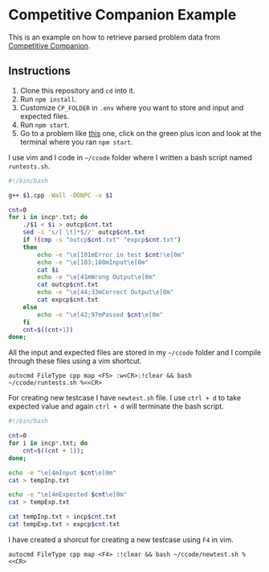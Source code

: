 # Competitive Companion Example

This is an example on how to retrieve parsed problem data from [Competitive Companion](https://github.com/jmerle/competitive-companion).

## Instructions

1. Clone this repository and `cd` into it.
2. Run `npm install`.
3. Customize `CP_FOLDER` in `.env` where you want to store and input and expected files.
4. Run `npm start`.
5. Go to a problem like [this](http://codeforces.com/problemset/problem/1/A) one, click on the green plus icon and look at the terminal where you ran `npm start`.

I use vim and I code in `~/ccode` folder where I written a bash script named `runtests.sh`.

```bash
#!/bin/bash

g++ $1.cpp -Wall -DONPC -o $1

cnt=0
for i in incp*.txt; do
	./$1 < $i > outcp$cnt.txt
	sed -i 's/[ \t]*$//' outcp$cnt.txt
	if !(cmp -s "outcp$cnt.txt" "expcp$cnt.txt")
	then
		echo -e "\e[101mError in test $cnt!\e[0m"
		echo -e "\e[103;100mInput\e[0m"
		cat $i
		echo -e "\e[41mWrong Output\e[0m"
		cat outcp$cnt.txt
		echo -e "\e[44;33mCorrect Output\e[0m"
		cat expcp$cnt.txt
	else
		echo -e "\e[42;97mPassed $cnt\e[0m"
	fi
	cnt=$((cnt+1))
done;
```

All the input and expected files are stored in my `~/ccode` folder and I compile through these files using a vim shortcut.

```vimrc
autocmd FileType cpp map <F5> :w<CR>:!clear && bash ~/ccode/runtests.sh %<<CR>
```

For creating new testcase I have `newtest.sh` file. I use `ctrl + d` to take expected value and again `ctrl + d` will terminate the bash script.

```bash
#!/bin/bash

cnt=0
for i in incp*.txt; do
	cnt=$((cnt + 1));
done;

echo -e "\e[4mInput $cnt\e[0m"
cat > tempInp.txt 

echo -e "\e[4mExpected $cnt\e[0m"
cat > tempExp.txt

cat tempInp.txt > incp$cnt.txt
cat tempExp.txt > expcp$cnt.txt
```

I have created a shorcut for creating a new testcase using `F4` in vim.

```vimrc
autocmd FileType cpp map <F4> :!clear && bash ~/ccode/newtest.sh %<<CR>
```

